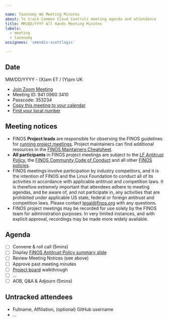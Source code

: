 ```yaml
---

name: Taxonomy WG Meeting Minutes
about: To track Common Cloud Controls meeting agenda and attendance
title: MM/DD/YYYY All Hands Meeting Minutes
labels: 
  - meeting
  - taxonomy
assignees: 'smendis-scottlogic'

---
```


## Date

MM/DD/YYYY - (X)am ET / (Y)pm UK

- [Join Zoom Meeting](https://zoom.us/j/994109603410)
- Meeting ID: 941 0960 3410
- Passcode: 353234
- [Copy this meeting to your calendar](calendar.finos.org)
- [Find your local number](https://zoom.us/u/ab9zAHYy5T)

## Meeting notices

- FINOS **Project leads** are responsible for observing the FINOS guidelines for [running project meetings](https://community.finos.org/docs/governance/meeting-procedures/). Project maintainers can find additional resources in the [FINOS Maintainers Cheatsheet](https://community.finos.org/docs/finos-maintainers-cheatsheet).
- **All participants** in FINOS project meetings are subject to the [LF Antitrust Policy](https://www.linuxfoundation.org/antitrust-policy/), the [FINOS Community Code of Conduct](https://community.finos.org/docs/governance/code-of-conduct) and all other [FINOS policies](https://community.finos.org/docs/governance/#policies).
- FINOS meetings involve participation by industry competitors, and it is the intention of FINOS and the Linux Foundation to conduct all of its activities in accordance with applicable antitrust and competition laws. It is therefore extremely important that attendees adhere to meeting agendas, and be aware of, and not participate in, any activities that are prohibited under applicable US state, federal or foreign antitrust and competition laws. Please contact legal@finos.org with any questions.
- FINOS project meetings may be recorded for use solely by the FINOS team for administration purposes. In very limited instances, and with explicit approval, recordings may be made more widely available.

## Agenda
- [ ] Convene & roll call (5mins)
- [ ] Display [FINOS Antitrust Policy summary slide](https://community.finos.org/Compliance-Slides/Antitrust-Compliance-Slide.pdf) 
- [ ] Review Meeting Notices (see above)
- [ ] Approve past meeting minutes
- [ ] [Project board](https://github.com/orgs/finos/projects/78/views/2) walkthrough
- [ ] ...
- [ ] AOB, Q&A & Adjourn (5mins)

## Untracked attendees
- Fullname, Affiliation, (optional) GitHub username
- ...
